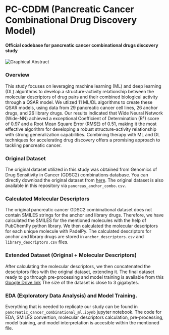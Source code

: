 # PC-CDDM (Pancreatic Cancer Combinational Drug Discovery Model)
#### Official codebase for pancreatic cancer combinational drugs discovery study

![Graphical Abstract](https://raw.githubusercontent.com/AramDonyaee/Pancreatic-Cancer-Combinational-Analysis-GDSC2/main/PC-CDDM-GA.jpg)

### Overview
This study focuses on leveraging machine learning (ML) and deep learning (DL) algorithms to develop a structure-activity relationship between the molecular descriptors of drug pairs and their combined biological activity through a QSAR model. We utlized 11 ML/DL algorithms to create these QSAR models, using data from 29 pancreatic cancer cell lines, 26 anchor drugs, and 26 library drugs. Our results indicated that Wide Neural Network (Wide-NN) achieved a exceptional Coefficient of Determination (R²) score of 0.97 and a Root Mean Square Error (RMSE) of 0.51, making it the most effective algorithm for developing a robust structure-activity relationship with strong generalization capabilities. Combining therapy with ML and DL techniques for accelerating drug discovery offers a promising approach to tackling pancreatic cancer.
### Original Dataset
The original dataset utilized in this study was obtained from Genomics of Drug Sensitivity in Cancer (GDSC2) combinations database. You can directly download the original dataset from [here](https://gdsc-combinations.depmap.sanger.ac.uk/downloads/pancreas/anchor_combo/). The original dataset is also available in this repository via `pancreas_anchor_combo.csv`.
### Calculated Molecular Descriptors
The original pancreatic cancer GDSC2 combinational dataset does not contain SMILES strings for the anchor and library drugs. Therefore, we have calculated the SMILES for the mentioned molecules with the help of PubChemPy python library. We then calculated the molecular descriptors for each unique molecule with PadelPy. The calculated descriptors for anchor and library drugs are stored in `anchor_descriptors.csv` and `library_descriptors.csv` files.
### Extended Dataset (Original + Molecular Descriptors)
After calculating the molecular descriptors, we then concatenated the descriptors files with the original dataset, extending it. The final dataset ready to go through pre-processing and model training is available from this [Google Drive link](https://drive.google.com/file/d/19XsxWVWBEihzLnyQ5GD1Xg7LZN1gsgJT/view?usp=sharing) The size of the dataset is close to 3 gigabytes.
### EDA (Exploratory Data Analysis) and Model Training.
Everything that is needed to replicate our study can be found in `pancreatic_cancer_combinational_ml.ipynb` jupyter notebook. The code for EDA, SMILES convertion, molecular descriptors calculation, pre-processing, model training, and model interpretation is accesible within the mentioned file.
